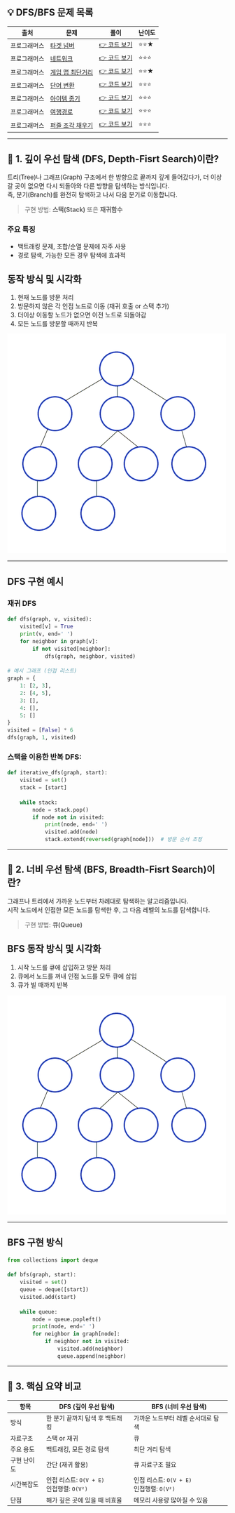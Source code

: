 <!-- https://school.programmers.co.kr/learn/challenges?tab=algorithm_practice_kit -->
## 💡 DFS/BFS 문제 목록

| 출처 | 문제 | 풀이 | 난이도 |
|--|--|--|--|
| 프로그래머스 | [타겟 넘버](https://school.programmers.co.kr/learn/courses/30/lessons/43165) | [👉 코드 보기](./01_타겟넘버.py) | ⭐️⭐️★ |
| 프로그래머스 | [네트워크](https://school.programmers.co.kr/learn/courses/30/lessons/43162) | [👉 코드 보기](./02_네트워크.py) | ⭐️⭐️⭐️ |
| 프로그래머스 | [게임 맵 최단거리](https://school.programmers.co.kr/learn/courses/30/lessons/1844) | [👉 코드 보기](./03_게임맵최단거리.py) | ⭐️⭐️★ |
| 프로그래머스 | [단어 변환](https://school.programmers.co.kr/learn/courses/30/lessons/43163) | [👉 코드 보기](./04_단어변환.py) | ⭐️⭐️⭐️ |
| 프로그래머스 | [아이템 줍기](https://school.programmers.co.kr/learn/courses/30/lessons/87694) | [👉 코드 보기](./05_아이템줍기.py) | ⭐️⭐️⭐️ |
| 프로그래머스 | [여행경로](https://school.programmers.co.kr/learn/courses/30/lessons/43164) | [👉 코드 보기](./06_여행경로.py) | ⭐️⭐️⭐️ |
| 프로그래머스 | [퍼즐 조각 채우기](https://school.programmers.co.kr/learn/courses/30/lessons/84021) | [👉 코드 보기](./07_퍼즐조각채우기.py) | ⭐️⭐️⭐️ |

---

## 📌 1. 깊이 우선 탐색 (DFS, Depth-Fisrt Search)이란?

트리(Tree)나 그래프(Graph) 구조에서 한 방향으로 끝까지 깊게 들어갔다가, 더 이상 갈  곳이 없으면 다시 되돌아와 다른 방향을 탐색하는 방식입니다. </br>
즉, 분기(Branch)를 완전히 탐색하고 나서 다음 분기로 이동합니다. 

> 구현 방법: **스택(Stack)** 또은 **재귀함수**

### 주요 특징
- 백트래킹 문제, 조합/순열 문제에 자주 사용
- 경로 탐색, 가능한 모든 경우 탐색에 효과적


## 동작 방식 및 시각화

1. 현재 노드를 방문 처리
2. 방문하지 않은 각 인접 노드로 이동 (재귀 호출 or 스택 추가)
3. 더이상 이동할 노드가 없으면 이전 노드로 되돌아감
4. 모든 노드를 방문할 때까지 반복

![alt text](img/Depth-First-Search.gif)


---

## DFS 구현 예시

### 재귀 DFS
```python 
def dfs(graph, v, visited):
    visited[v] = True
    print(v, end=' ')
    for neighbor in graph[v]:
        if not visited[neighbor]:
            dfs(graph, neighbor, visited)

# 예시 그래프 (인접 리스트)
graph = {
    1: [2, 3],
    2: [4, 5],
    3: [],
    4: [],
    5: []
}
visited = [False] * 6
dfs(graph, 1, visited)
```

### 스택을 이용한 반복 DFS:

```python
def iterative_dfs(graph, start):
    visited = set()
    stack = [start]
    
    while stack:
        node = stack.pop()
        if node not in visited:
            print(node, end=' ')
            visited.add(node)
            stack.extend(reversed(graph[node]))  # 방문 순서 조정
```

---

## 📌 2. 너비 우선 탐색 (BFS, Breadth-Fisrt Search)이란?

그래프나 트리에서 가까운 노드부터 차례대로 탐색하는 알고리즘입니다.</br>
시작 노드에서 인접한 모든 노드를 탐색한 후, 그 다음 레벨의 노드를 탐색합니다.

> 구현 방법: **큐(Queue)**


## BFS 동작 방식 및 시각화
1. 시작 노드를 큐에 삽입하고 방문 처리
2. 큐에서 노드를 꺼내 인접 노드를 모두 큐에 삽입
3. 큐가 빌 때까지 반복

![alt text](img/Breadth-First-Search.gif)

---

## BFS 구현 방식

```python
from collections import deque

def bfs(graph, start):
    visited = set()
    queue = deque([start])
    visited.add(start)

    while queue:
        node = queue.popleft()
        print(node, end=' ')
        for neighbor in graph[node]:
            if neighbor not in visited:
                visited.add(neighbor)
                queue.append(neighbor)

```

---
## 🧠 3. 핵심 요약 비교

| 항목 | DFS (깊이 우선 탐색) | BFS (너비 우선 탐색) |
|------|--------------------|---------------------|
| 방식 | 한 분기 끝까지 탐색 후 백트래킹 | 가까운 노드부터 레벨 순서대로 탐색 |
| 자료구조 | 스택 or 재귀 | 큐 |
| 주요 용도 | 백트래킹, 모든 경로 탐색 | 최단 거리 탐색 |
| 구현 난이도 | 간단 (재귀 활용) | 큐 자료구조 필요 |
| 시간복잡도 | 인접 리스트: `O(V + E)` </br> 인접행렬: `O(V²)`  | 인접 리스트: `O(V + E)` </br>인접행렬: `O(V²)` |
| 단점 | 해가 깊은 곳에 있을 때 비효율 | 메모리 사용량 많아질 수 있음 |